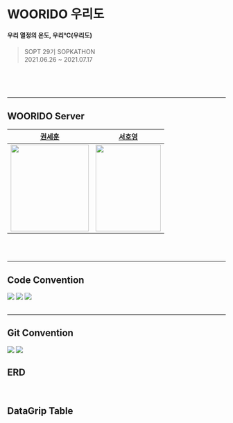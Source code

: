 # WOORIDO 우리도

#### 우리 열정의 온도, 우리℃(우리도)

> SOPT 29기 SOPKATHON <br>
> 2021.06.26 ~ 2021.07.17

<br>

<br>
<br>

---

## WOORIDO Server

|                                                  [권세훈](https://github.com/devkwonsehoon)                                                  |                                                   [서호영](https://github.com/tkarndbrtk)                                                    |
| :------------------------------------------------------------------------------------------------------------------------------------------: | :------------------------------------------------------------------------------------------------------------------------------------------: |
| <img src="https://user-images.githubusercontent.com/54793607/142727985-d8aaaad5-f7b1-47bb-91e5-fb4936db1b74.png" width="180" height="200" /> | <img src="https://user-images.githubusercontent.com/54793607/142727990-4f79b65b-c12b-4d15-b171-29c61287908a.png" width="150" height="200" /> |

<br>
<br>

---

## Code Convention

<img src="https://user-images.githubusercontent.com/54793607/142727515-2ad65b31-5f87-4d46-ac2a-5419c898e519.jpeg">
<img src="https://user-images.githubusercontent.com/54793607/142727517-7d52c980-e6a2-40ad-92c8-8f046d5d9ca7.jpeg">
<img src="https://user-images.githubusercontent.com/54793607/142727518-fe7b0182-635f-44a2-8eed-3f820158ea83.jpeg">

<br>
<br>

---

## Git Convention

<img src="https://user-images.githubusercontent.com/54793607/142727510-343a8083-9def-4c4b-a623-9e55101ae26c.jpeg">
<img src="https://user-images.githubusercontent.com/54793607/142727513-c1c560ec-93e0-4fc8-be76-9709d7e7e740.jpeg">

<br>

## ERD

<br>

## DataGrip Table

<br>
